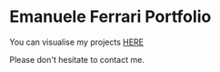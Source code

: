 # Emanuele Ferrari Portfolio

You can visualise my projects [HERE](https://emanueleferrari92.github.io)

Please don't hesitate to contact me.
